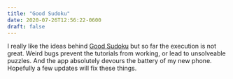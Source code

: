 ```yaml
---
title: "Good Sudoku"
date: 2020-07-26T12:56:22-0600
draft: false
---
```


I really like the ideas behind [Good Sudoku](https://apps.apple.com/us/app/good-sudoku-by-zach-gage/id1489118195) but so far the execution is not great. Weird bugs prevent the tutorials from working, or lead to unsolveable puzzles. And the app absolutely devours the battery of my new phone. Hopefully a few updates will fix these things.
